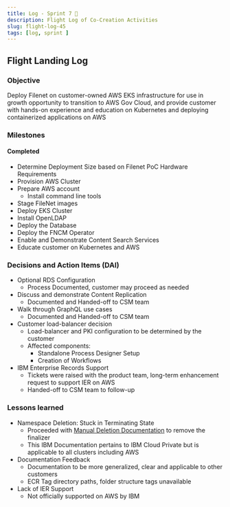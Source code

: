 ```yaml
---
title: Log - Sprint 7 🛫
description: Flight Log of Co-Creation Activities
slug: flight-log-45
tags: [log, sprint ]
---
```


## **Flight Landing Log**

### Objective
Deploy Filenet on customer-owned AWS EKS infrastructure for use in growth opportunity to transition to AWS Gov Cloud, and provide customer with hands-on experience and education on Kubernetes and deploying containerized applications on AWS

### Milestones

#### Completed
- Determine Deployment Size based on Filenet PoC Hardware Requirements
- Provision AWS Cluster
- Prepare AWS account
    - Install command line tools
- Stage FileNet images
- Deploy EKS Cluster
- Install OpenLDAP
- Deploy the Database
- Deploy the FNCM Operator
- Enable and Demonstrate Content Search Services
- Educate customer on Kubernetes and AWS


### Decisions and Action Items (DAI)
- Optional RDS Configuration
    - Process Documented, customer may proceed as needed
- Discuss and demonstrate Content Replication
    - Documented and Handed-off to CSM team
- Walk through GraphQL use cases
    - Documented and Handed-off to CSM team
- Customer load-balancer decision
    - Load-balancer and PKI configuration to be determined by the customer
    - Affected components:
        - Standalone Process Designer Setup
        - Creation of Workflows
- IBM Enterprise Records Support
    - Tickets were raised with the product team, long-term enhancement request to support IER on AWS
    - Handed-off to CSM team to follow-up

### Lessons learned
- Namespace Deletion: Stuck in Terminating State
    - Proceeded with [Manual Deletion Documentation](https://www.ibm.com/docs/en/cloud-private/3.2.x?topic=console-namespace-is-stuck-in-terminating-state#manually-delete-a-terminating-namespace) to remove the finalizer
    - This IBM Documentation pertains to IBM Cloud Private but is applicable to all clusters including AWS
- Documentation Feedback
    - Documentation to be more generalized, clear and applicable to other customers
    - ECR Tag directory paths, folder structure tags unavailable
- Lack of IER Support
    - Not officially supported on AWS by IBM